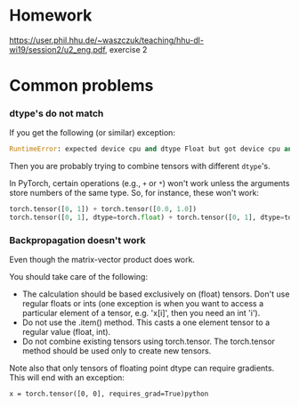 # Homework

https://user.phil.hhu.de/~waszczuk/teaching/hhu-dl-wi19/session2/u2_eng.pdf, exercise 2


# Common problems

### dtype's do not match

If you get the following (or similar) exception:
```python
RuntimeError: expected device cpu and dtype Float but got device cpu and dtype Long
```
Then you are probably trying to combine tensors with different `dtype`'s.

In PyTorch, certain operations (e.g., `+` or `*`) won't work unless the
arguments store numbers of the same type.  So, for instance, these won't work:
```python
torch.tensor([0, 1]) + torch.tensor([0.0, 1.0])
torch.tensor([0, 1], dtype=torch.float) + torch.tensor([0, 1], dtype=torch.int64)
```

### Backpropagation doesn't work

Even though the matrix-vector product does work.

You should take care of the following:
* The calculation should be based exclusively on (float) tensors.  Don't use regular floats or ints (one exception is when you want to access a particular element of a tensor, e.g. 'x[i]', then you need an int 'i').
* Do not use the .item() method.  This casts a one element tensor to a regular value (float, int).
* Do not combine existing tensors using torch.tensor.  The torch.tensor method should be used only to create new tensors.

Note also that only tensors of floating point dtype can require gradients.
This will end with an exception:
```
x = torch.tensor([0, 0], requires_grad=True)python
```

<!---
### Arguments why backpropagation does not work

In some solutions arguments were raised explaining why backpropagation does not
work in case of a custom matrix-vector product.  I mention them here because
they present some incorrect misconceptions.

##### Gradient descent algorithm

```
In order to make backpropagation work, gradient descent algorithm is required.
```

Gradient descent and backpropagation are two different concepts.  You can
manually calculate the gradients (no backpropagation) and perform gradient
descent.  You can also calculate the gradients using backpropagation, but make
no effort to find the minimum/maximum of the objective function (no gradient
descent).
--->
